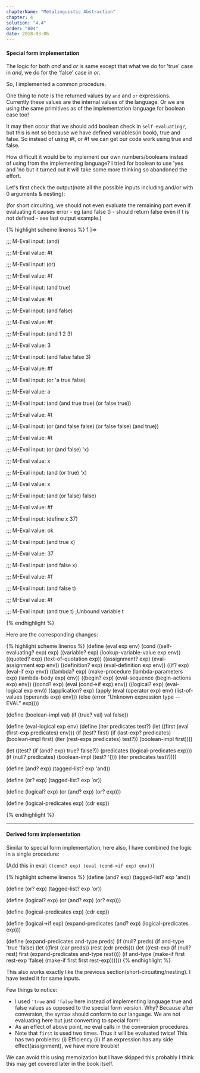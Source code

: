 ```yaml
---
chapterName: "Metalinguistic Abstraction"
chapter: 4
solution: "4.4"
order: "004"
date: 2018-03-06 
---
```


#### Special form implementation

The logic for both *and* and *or* is same except that what we do for 'true' case in *and*, we do for the 'false' case in *or*.

So, I implemented a common procedure.

One thing to note is the returned values by `and` and `or` expressions. Currently these values are the internal values of the language. Or we are using the same primitives as of the implementation language for boolean case too!

It may then occur that we should add boolean check in `self-evaluating?`, but this is not so because we have defined variables(in book), true and false. So instead of using #t, or #f we can get our code work using true and false.

How difficult it would be to implement our own numbers/booleans instead of using from the implementing language? I tried for boolean to use 'yes and 'no but it turned out it will take some more thinking so abandoned the effort.

Let's first check the output(note all the possible inputs including and/or with 0 arguments & nesting):

(for short circuiting, we should not even evaluate the remaining part even if evaluating it causes error - eg (and false t) - should return false even if t is not defined - see last output example.)

{% highlight scheme linenos %}
1 ]=> 

;;; M-Eval input:
(and)

;;; M-Eval value:
#t

;;; M-Eval input:
(or)

;;; M-Eval value:
#f

;;; M-Eval input:
(and true)

;;; M-Eval value:
#t

;;; M-Eval input:
(and false)

;;; M-Eval value:
#f

;;; M-Eval input:
(and 1 2 3)

;;; M-Eval value:
3

;;; M-Eval input:
(and false false 3)

;;; M-Eval value:
#f

;;; M-Eval input:
(or 'a true false)

;;; M-Eval value:
a

;;; M-Eval input:
(and (and true true) (or false true))

;;; M-Eval value:
#t

;;; M-Eval input:
(or (and false false) (or false false) (and true))

;;; M-Eval value:
#t

;;; M-Eval input:
(or (and false) 'x)

;;; M-Eval value:
x

;;; M-Eval input:
(and (or true) 'x)

;;; M-Eval value:
x

;;; M-Eval input:
(and (or false) false)

;;; M-Eval value:
#f

;;; M-Eval input:
(define x 37)

;;; M-Eval value:
ok

;;; M-Eval input:
(and true x)

;;; M-Eval value:
37

;;; M-Eval input:
(and false x)

;;; M-Eval value:
#f

;;; M-Eval input:
(and false t)

;;; M-Eval value:
#f

;;; M-Eval input:
(and true t)
;Unbound variable t

{% endhighlight %}

Here are the corresponding changes:

{% highlight scheme linenos %}
(define (eval exp env)
  (cond ((self-evaluating? exp) exp)
        ((variable? exp) (lookup-variable-value exp env))
        ((quoted? exp) (text-of-quotation exp))
        ((assignment? exp) (eval-assignment exp env))
        ((definition? exp) (eval-definition exp env))
        ((if? exp) (eval-if exp env))
        ((lambda? exp)
         (make-procedure (lambda-parameters exp)
                         (lambda-body exp)
                         env))
        ((begin? exp) 
         (eval-sequence (begin-actions exp) env))
        ((cond? exp) (eval (cond->if exp) env))
		((logical? exp) (eval-logical exp env))
        ((application? exp)
         (apply (eval (operator exp) env)
                (list-of-values (operands exp) env)))
        (else
         (error "Unknown expression type -- EVAL" exp))))

(define (boolean-impl val)
  (if (true? val) val false))

(define (eval-logical exp env)
  (define (iter predicates test?)
	(let ((first (eval (first-exp predicates) env)))
	  (if (test? first)
		  (if (last-exp? predicates)
			  (boolean-impl first)
			  (iter (rest-exps predicates) test?))
		  (boolean-impl first))))
  
  (let ((test? (if (and? exp) true? false?))
		(predicates (logical-predicates exp)))
	(if (null? predicates)
		(boolean-impl (test? '()))
		(iter predicates test?))))

(define (and? exp) (tagged-list? exp 'and))

(define (or? exp) (tagged-list? exp 'or))

(define (logical? exp) (or (and? exp) (or? exp)))

(define (logical-predicates exp) (cdr exp))

{% endhighlight %}

------------

#### Derived form implementation

Similar to special form implementation, here also, I have combined the logic in a single procedure:

(Add this in eval: `((cond? exp) (eval (cond->if exp) env))`)

{% highlight scheme linenos %}
(define (and? exp) (tagged-list? exp 'and))

(define (or? exp) (tagged-list? exp 'or))

(define (logical? exp) (or (and? exp) (or? exp)))

(define (logical-predicates exp) (cdr exp))

(define (logical->if exp)
  (expand-predicates (and? exp) (logical-predicates exp)))

(define (expand-predicates and-type preds)
  (if (null? preds)
	  (if and-type 'true 'false)
	  (let ((first (car preds))
			(rest (cdr preds)))
		(let ((rest-exp (if (null? rest)
							first
							(expand-predicates and-type rest))))
		  (if and-type
			  (make-if first rest-exp 'false)
			  (make-if first first rest-exp))))))
{% endhighlight %}

This also works exactly like the previous section(short-circuiting/nesting). I have tested it for same inputs. 

Few things to notice:

- I used `'true` and `'false` here instead of implementing language true and false values as opposed to the special form version. Why? Because after conversion, the syntax should conform to our language. We are not evaluating here but just converting to special form!
- As an effect of above point, no eval calls in the conversion procedures.
- Note that `first` is used two times. Thus it will be evaluated twice! This has two problems: (i) Efficiency (ii) If an expression has any side effect(assignment), we have more trouble!

We can avoid this using memoization but I have skipped this probably I think this may get covered later in the book itself.
